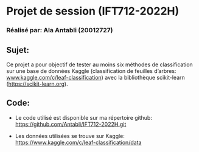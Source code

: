 # Projet de session (IFT712-2022H)
### Réalisé par: Ala Antabli (20012727)

## Sujet:

Ce projet a pour objectif de tester au moins six méthodes de classification sur une base de données Kaggle (classification de feuilles d’arbres: www.kaggle.com/c/leaf-classification) avec la bibliothèque scikit-learn (https://scikit-learn.org).

## Code:
- Le code utilisé est disponible sur ma répertoire github:
https://github.com/Antabli/IFT712-2022H.git

- Les données utilisées se trouve sur Kaggle: 
https://www.kaggle.com/c/leaf-classification/data 

